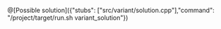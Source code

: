@[Possible solution]({"stubs": ["src/variant/solution.cpp"],"command": "/project/target/run.sh variant_solution"})
